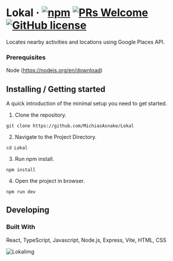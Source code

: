 
# Lokal &middot; [![npm](https://img.shields.io/npm/v/npm.svg?style=flat-square)](https://www.npmjs.com/package/npm) [![PRs Welcome](https://img.shields.io/badge/PRs-welcome-brightgreen.svg?style=flat-square)](http://makeapullrequest.com) [![GitHub license](https://img.shields.io/badge/license-MIT-blue.svg?style=flat-square)](https://github.com/your/your-project/blob/master/LICENSE)

Locates nearby activities and locations using Google Places API.

### Prerequisites

Node (https://nodejs.org/en/download)

## Installing / Getting started

A quick introduction of the minimal setup you need to get started.

1. Clone the repository.

```shell
git clone https://github.com/MichiasAsnake/Lokal
```
2. Navigate to the Project Directory.

```shell
cd Lokal
```
3. Run npm install.

```shell
npm install
```
4. Open the project in browser.

```shell
npm run dev
```
## Developing

### Built With
React, TypeScript, Javascript, Node.js, Express, Vite, HTML, CSS


![Lokalimg](https://github.com/MichiasAsnake/Lokal/assets/113400872/e4708b15-3e81-4043-ae1b-bebff44002fb)
